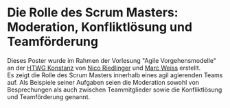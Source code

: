 # Die Rolle des Scrum Masters: Moderation, Konfliktlösung und Teamförderung

Dieses Poster wurde im Rahmen der Vorlesung "Agile Vorgehensmodelle" an der [HTWG Konstanz](https://htwg-konstanz.de) von [Nico Riedlinger](mailto:nico.riedlinger@htwg-konstanz.de) und [Marc Weiss](mailto:marc.weiss@htwg-konstanz.de) erstellt.  
Es zeigt die Rolle des Scrum Masters innerhalb eines agil agierenden Teams auf.
Als Beispiele seiner Aufgaben seien die Moderation sowohl von Besprechungen als auch zwischen Teammitglieder sowie die Konfliktlösung und Teamförderung genannt.
